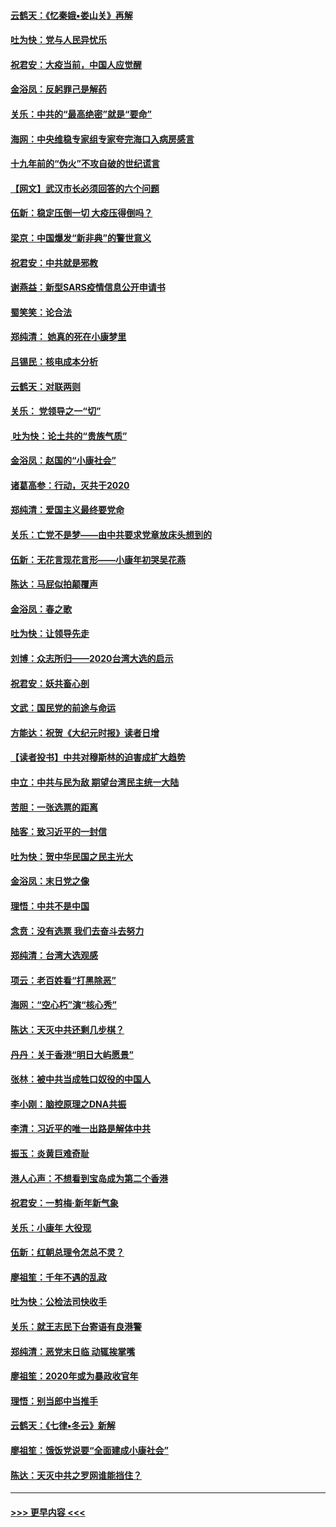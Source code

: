#### [云鹤天：《忆秦娥▪娄山关》再解](../pages/nsc993/n11824682.md?t=01271431) 
#### [吐为快：党与人民异忧乐](../pages/nsc993/n11824660.md?t=01271431) 
#### [祝君安：大疫当前，中国人应觉醒](../pages/nsc993/n11821946.md?t=01271431) 
#### [金浴凤：反躬罪己是解药](../pages/nsc993/n11820280.md?t=01271431) 
#### [关乐：中共的“最高绝密”就是“要命”](../pages/nsc993/n11816946.md?t=01271431) 
#### [海网：中央维稳专家组专家夸完海口入病房感言](../pages/nsc993/n11815138.md?t=01271431) 
#### [十九年前的“伪火”不攻自破的世纪谎言](../pages/nsc993/n11813238.md?t=01271431) 
#### [【网文】武汉市长必须回答的六个问题](../pages/nsc993/n11813848.md?t=01271431) 
#### [伍新：稳定压倒一切 大疫压得倒吗？](../pages/nsc993/n11812634.md?t=01271431) 
#### [梁京：中国爆发“新非典”的警世意义](../pages/nsc993/n11812554.md?t=01271431) 
#### [祝君安：中共就是邪教](../pages/nsc993/n11812431.md?t=01271431) 
#### [谢燕益：新型SARS疫情信息公开申请书](../pages/nsc993/n11808840.md?t=01271431) 
#### [蜀笑笑：论合法](../pages/nsc993/n11808064.md?t=01271431) 
#### [郑纯清： 她真的死在小康梦里](../pages/nsc993/n11806623.md?t=01271431) 
#### [吕锡民：核电成本分析](../pages/nsc993/n11806284.md?t=01271431) 
#### [云鹤天：对联两则](../pages/nsc993/n11805957.md?t=01271431) 
#### [关乐： 党领导之一“切”](../pages/nsc993/n11804505.md?t=01271431) 
#### [ 吐为快：论土共的“贵族气质”](../pages/nsc993/n11804490.md?t=01271431) 
#### [金浴凤：赵国的“小康社会”](../pages/nsc993/n11804452.md?t=01271431) 
#### [诸葛高参：行动，灭共于2020](../pages/nsc993/n11804120.md?t=01271431) 
#### [郑纯清：爱国主义最终要党命](../pages/nsc993/n11802197.md?t=01271431) 
#### [关乐：亡党不是梦——由中共要求党章放床头想到的](../pages/nsc993/n11802156.md?t=01271431) 
#### [伍新：无花言现花言形——小康年初哭吴花燕](../pages/nsc993/n11800044.md?t=01271431) 
#### [陈达：马屁似拍颠覆声](../pages/nsc993/n11800010.md?t=01271431) 
#### [金浴凤：春之歌](../pages/nsc993/n11797687.md?t=01271431) 
#### [吐为快：让领导先走](../pages/nsc993/n11797512.md?t=01271431) 
#### [刘博：众志所归——2020台湾大选的启示](../pages/nsc993/n11796878.md?t=01271431) 
#### [祝君安：妖共畜心剖](../pages/nsc993/n11794273.md?t=01271431) 
#### [文武：国民党的前途与命运](../pages/nsc993/n11794198.md?t=01271431) 
#### [方能达：祝贺《大纪元时报》读者日增](../pages/nsc993/n11793807.md?t=01271431) 
#### [【读者投书】中共对穆斯林的迫害成扩大趋势](../pages/nsc993/n11791371.md?t=01271431) 
#### [中立：中共与民为敌 期望台湾民主统一大陆](../pages/nsc993/n11790392.md?t=01271431) 
#### [苦胆：一张选票的距离](../pages/nsc993/n11788914.md?t=01271431) 
#### [陆客：致习近平的一封信](../pages/nsc993/n11788867.md?t=01271431) 
#### [吐为快：贺中华民国之民主光大](../pages/nsc993/n11788618.md?t=01271431) 
#### [金浴凤：末日党之像](../pages/nsc993/n11787475.md?t=01271431) 
#### [理悟：中共不是中国](../pages/nsc993/n11787463.md?t=01271431) 
#### [念贲：没有选票  我们去奋斗去努力](../pages/nsc993/n11787398.md?t=01271431) 
#### [郑纯清：台湾大选观感](../pages/nsc993/n11786210.md?t=01271431) 
#### [项云：老百姓看“打黑除恶”](../pages/nsc993/n11785398.md?t=01271431) 
#### [海网：“空心朽”演“核心秀”](../pages/nsc993/n11783874.md?t=01271431) 
#### [陈达：天灭中共还剩几步棋？](../pages/nsc993/n11783719.md?t=01271431) 
#### [丹丹：关于香港“明日大屿愿景”](../pages/nsc993/n11783273.md?t=01271431) 
#### [张林：被中共当成牲口奴役的中国人](../pages/nsc993/n11782397.md?t=01271431) 
#### [李小刚：脑控原理之DNA共振](../pages/nsc993/n11780962.md?t=01271431) 
#### [李清：习近平的唯一出路是解体中共](../pages/nsc993/n11780866.md?t=01271431) 
#### [振玉：炎黄巨难奇耻](../pages/nsc993/n11779632.md?t=01271431) 
#### [港人心声：不想看到宝岛成为第二个香港](../pages/nsc993/n11778817.md?t=01271431) 
#### [祝君安：一剪梅‧新年新气象](../pages/nsc993/n11776340.md?t=01271431) 
#### [关乐：小康年 大役现](../pages/nsc993/n11774213.md?t=01271431) 
#### [伍新：红朝总理令怎总不灵？](../pages/nsc993/n11770813.md?t=01271431) 
#### [廖祖笙：千年不遇的乱政](../pages/nsc993/n11770373.md?t=01271431) 
#### [吐为快：公检法司快收手](../pages/nsc993/n11770359.md?t=01271431) 
#### [关乐：就王志民下台寄语有良港警](../pages/nsc993/n11769903.md?t=01271431) 
#### [郑纯清：恶党末日临 动辄挨掌嘴](../pages/nsc993/n11769356.md?t=01271431) 
#### [廖祖笙：2020年或为暴政收官年](../pages/nsc993/n11768216.md?t=01271431) 
#### [理悟：别当郎中当推手](../pages/nsc993/n11768243.md?t=01271431) 
#### [云鹤天：《七律▪冬云》新解](../pages/nsc993/n11768204.md?t=01271431) 
#### [廖祖笙：饿饭党说要“全面建成小康社会”](../pages/nsc993/n11767482.md?t=01271431) 
#### [陈达：天灭中共之罗网谁能挡住？](../pages/nsc993/n11767465.md?t=01271431) 

----
#### [ >>> 更早内容 <<< ](../indexes/nsc993-earlier.md)
